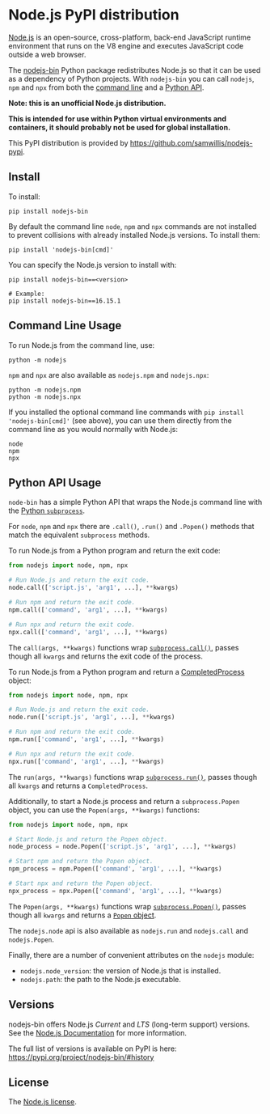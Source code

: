 Node.js PyPI distribution
=====================

[Node.js][nodejs] is an open-source, cross-platform, back-end JavaScript runtime environment that runs on the V8 engine and executes JavaScript code outside a web browser. 

The [nodejs-bin][pypi] Python package redistributes Node.js so that it can be used as a dependency of Python projects. With `nodejs-bin` you can call `nodejs`, `npm` and `npx` from both the [command line](#command-line-usage) and a [Python API](#python-api-usage).

**Note: this is an unofficial Node.js distribution.**

**This is intended for use within Python virtual environments and containers, it should probably not be used for global installation.**

This PyPI distribution is provided by <https://github.com/samwillis/nodejs-pypi>.

[nodejs]: https://nodejs.org/
[pypi]: https://pypi.org/project/nodejs-bin/

Install
-------

To install:

```shell
pip install nodejs-bin
```

By default the command line `node`, `npm` and `npx` commands are not installed to prevent collisions with already installed Node.js versions. To install them:

```shell
pip install 'nodejs-bin[cmd]'
```

You can specify the Node.js version to install with:

```shell
pip install nodejs-bin==<version>

# Example:
pip install nodejs-bin==16.15.1
```

Command Line Usage
------------------

To run Node.js from the command line, use:

```shell
python -m nodejs
```

`npm` and `npx` are also available as `nodejs.npm` and `nodejs.npx`:

```shell
python -m nodejs.npm
python -m nodejs.npx
```

If you installed the optional command line commands with `pip install 'nodejs-bin[cmd]'` (see above), you can use them directly from the command line as you would normally with Node.js:

```shell
node
npm
npx
```

Python API Usage
----------------

`node-bin` has a simple Python API that wraps the Node.js command line with the [Python `subprocess`](https://docs.python.org/3/library/subprocess.html).

For `node`, `npm` and `npx` there are `.call()`, `.run()` and `.Popen()` methods that match the equivalent `subprocess` methods.

To run Node.js from a Python program and return the exit code:

```python
from nodejs import node, npm, npx

# Run Node.js and return the exit code.
node.call(['script.js', 'arg1', ...], **kwargs)

# Run npm and return the exit code.
npm.call(['command', 'arg1', ...], **kwargs)

# Run npx and return the exit code.
npx.call(['command', 'arg1', ...], **kwargs)
```

The `call(args, **kwargs)` functions wrap [`subprocess.call()`](https://docs.python.org/3/library/subprocess.html#subprocess.call), passes though all `kwargs` and returns the exit code of the process.

To run Node.js from a Python program and return a [CompletedProcess](https://docs.python.org/3/library/subprocess.html#subprocess.CompletedProcess) object:

```python
from nodejs import node, npm, npx

# Run Node.js and return the exit code.
node.run(['script.js', 'arg1', ...], **kwargs)

# Run npm and return the exit code.
npm.run(['command', 'arg1', ...], **kwargs)

# Run npx and return the exit code.
npx.run(['command', 'arg1', ...], **kwargs)
```

The `run(args, **kwargs)` functions wrap [`subprocess.run()`](https://docs.python.org/3/library/subprocess.html#subprocess.run), passes though all `kwargs` and returns a `CompletedProcess`.

Additionally, to start a Node.js process and return a `subprocess.Popen` object, you can use the `Popen(args, **kwargs)` functions:

```python
from nodejs import node, npm, npx

# Start Node.js and return the Popen object.
node_process = node.Popen(['script.js', 'arg1', ...], **kwargs)

# Start npm and return the Popen object.
npm_process = npm.Popen(['command', 'arg1', ...], **kwargs)

# Start npx and return the Popen object.
npx_process = npx.Popen(['command', 'arg1', ...], **kwargs)
```

The `Popen(args, **kwargs)` functions wrap [`subprocess.Popen()`](https://docs.python.org/3/library/subprocess.html#subprocess.Popen), passes though all `kwargs` and returns a [`Popen` object](https://docs.python.org/3/library/subprocess.html#popen-objects).

The `nodejs.node` api is also available as `nodejs.run` and `nodejs.call` and `nodejs.Popen`.

Finally, there are a number of convenient attributes on the `nodejs` module:

  * `nodejs.node_version`: the version of Node.js that is installed.
  * `nodejs.path`: the path to the Node.js executable.


Versions
--------

nodejs-bin offers Node.js *Current* and *LTS* (long-term support) versions. See the [Node.js Documentation](https://nodejs.org/en/about/releases/) for more information.

The full list of versions is available on PyPI is here: <https://pypi.org/project/nodejs-bin/#history>


License
-------

The [Node.js license](https://raw.githubusercontent.com/nodejs/node/master/LICENSE).
